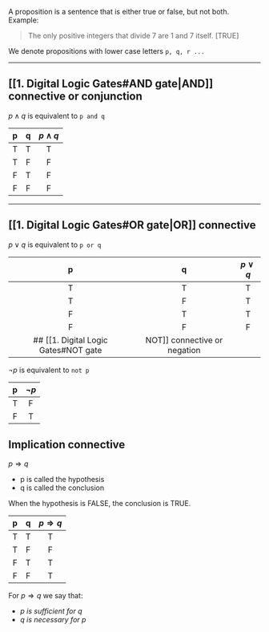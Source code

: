 A proposition is a sentence that is either true or false, but not both.
Example:
>The only positive integers that divide 7 are 1 and 7 itself. \[TRUE]

We denote propositions with lower case letters `p, q, r ...`

---
## [[1. Digital Logic Gates#AND gate|AND]] connective or conjunction

$p \land q$ is equivalent to `p and q`

| p     | q     | $p \land q$ |
| :-----: | :-----: | :-----------: |
| T  | T  | T        |
| T  | F | F       |
| F | T  | F       |
| F | F | F            |

---
## [[1. Digital Logic Gates#OR gate|OR]] connective

$p \lor q$ is equivalent to `p or q`

| p     | q     | $p \lor q$ |
| :-----: | :-----: | :----------: |
| T  | T  | T       |
| T  | F | T       |
| F | T  | T       |
| F | F | F           |
## [[1. Digital Logic Gates#NOT gate|NOT]] connective or negation

$\lnot p$ is equivalent to `not p`

| p     | $\lnot p$ |
| :-----: | :---------: |
| T  | F     |
| F | T      |
## Implication connective

$p \Rightarrow q$
- p is called the hypothesis
- q is called the conclusion

When the hypothesis is FALSE, the conclusion is TRUE.

| p   | q   | $p \Rightarrow q$ |
| :---: | :---: | :-----------------: |
| T   | T   | T                 |
| T   | F   | F                 |
| F   | T   | T                 | 
| F   | F   |                T   |

For $p \Rightarrow q$ we say that:
- _p is sufficient for q_
- _q is necessary for p_
